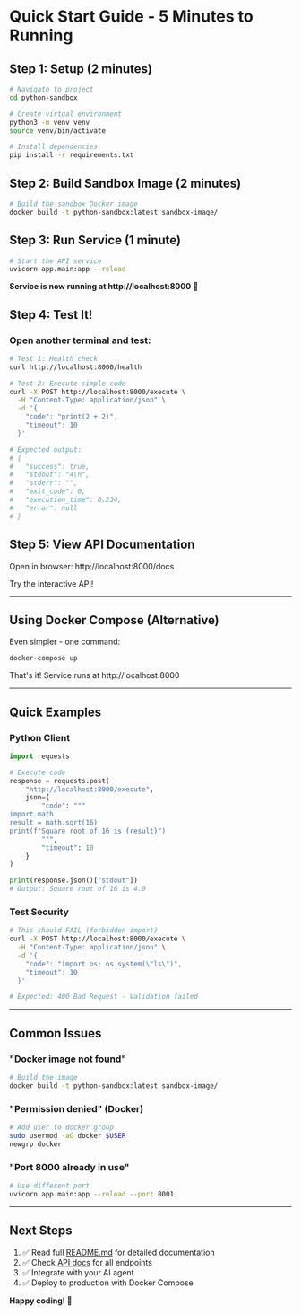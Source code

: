 # Quick Start Guide - 5 Minutes to Running

## Step 1: Setup (2 minutes)

```bash
# Navigate to project
cd python-sandbox

# Create virtual environment
python3 -m venv venv
source venv/bin/activate

# Install dependencies
pip install -r requirements.txt
```

## Step 2: Build Sandbox Image (2 minutes)

```bash
# Build the sandbox Docker image
docker build -t python-sandbox:latest sandbox-image/
```

## Step 3: Run Service (1 minute)

```bash
# Start the API service
uvicorn app.main:app --reload
```

**Service is now running at http://localhost:8000** 🎉

## Step 4: Test It!

### Open another terminal and test:

```bash
# Test 1: Health check
curl http://localhost:8000/health

# Test 2: Execute simple code
curl -X POST http://localhost:8000/execute \
  -H "Content-Type: application/json" \
  -d '{
    "code": "print(2 + 2)",
    "timeout": 10
  }'

# Expected output:
# {
#   "success": true,
#   "stdout": "4\n",
#   "stderr": "",
#   "exit_code": 0,
#   "execution_time": 0.234,
#   "error": null
# }
```

## Step 5: View API Documentation

Open in browser: http://localhost:8000/docs

Try the interactive API!

---

## Using Docker Compose (Alternative)

Even simpler - one command:

```bash
docker-compose up
```

That's it! Service runs at http://localhost:8000

---

## Quick Examples

### Python Client

```python
import requests

# Execute code
response = requests.post(
    "http://localhost:8000/execute",
    json={
        "code": """
import math
result = math.sqrt(16)
print(f"Square root of 16 is {result}")
        """,
        "timeout": 10
    }
)

print(response.json()["stdout"])
# Output: Square root of 16 is 4.0
```

### Test Security

```bash
# This should FAIL (forbidden import)
curl -X POST http://localhost:8000/execute \
  -H "Content-Type: application/json" \
  -d '{
    "code": "import os; os.system(\"ls\")",
    "timeout": 10
  }'

# Expected: 400 Bad Request - Validation failed
```

---

## Common Issues

### "Docker image not found"
```bash
# Build the image
docker build -t python-sandbox:latest sandbox-image/
```

### "Permission denied" (Docker)
```bash
# Add user to docker group
sudo usermod -aG docker $USER
newgrp docker
```

### "Port 8000 already in use"
```bash
# Use different port
uvicorn app.main:app --reload --port 8001
```

---

## Next Steps

1. ✅ Read full [README.md](README.md) for detailed documentation
2. ✅ Check [API docs](http://localhost:8000/docs) for all endpoints
3. ✅ Integrate with your AI agent
4. ✅ Deploy to production with Docker Compose

**Happy coding! 🚀**
